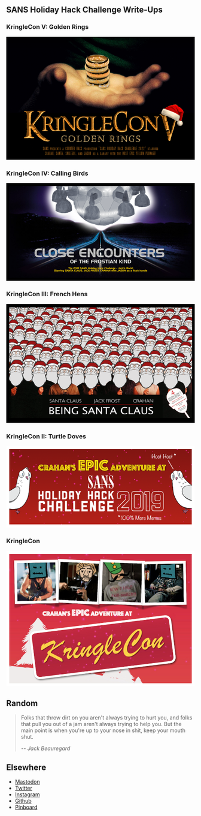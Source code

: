 ## SANS Holiday Hack Challenge Write-Ups

### KringleCon V: Golden Rings

[![HHC2022](./assets/images/HHC2022.png)](https://n00.be/HolidayHackChallenge2022/)


### KringleCon IV: Calling Birds

[![HHC2021](./assets/images/HHC2021.png)](https://n00.be/HolidayHackChallenge2021/)


### KringleCon III: French Hens

[![HHC2020](./assets/images/HHC2020.png)](https://n00.be/HolidayHackChallenge2020/)


### KringleCon II: Turtle Doves

[![HHC2019](./assets/images/HHC2019.png)](https://n00.be/HolidayHackChallenge2019/)


### KringleCon

[![HHC2018](./assets/images/HHC2018.png)](./files/CraHan%20-%20KringleCon%202018%20writeup.pdf)


## Random

> Folks that throw dirt on you aren't always trying to hurt you, and folks that pull you out of a jam aren't always trying to help you. But the main point is when you're up to your nose in shit, keep your mouth shut.
>
> -- <cite>Jack Beauregard</cite>


## Elsewhere

- [Mastodon](https://mastodon.social/@crahan)
- [Twitter](https://www.twitter.com/crahan)
- [Instagram](https://instagram.com/crahan)
- [Github](https://github.com/crahan)
- [Pinboard](https://pinboard.in/u:crahan)
